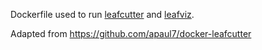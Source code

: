 Dockerfile used to run [leafcutter](https://github.com/davidaknowles/leafcutter) and [leafviz](https://github.com/jackhump/leafviz).

Adapted from https://github.com/apaul7/docker-leafcutter
